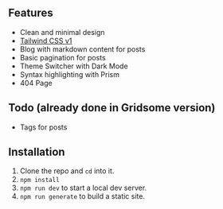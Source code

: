 
## Features

- Clean and minimal design
- [Tailwind CSS v1](https://tailwindcss.com)
- Blog with markdown content for posts
- Basic pagination for posts
- Theme Switcher with Dark Mode
- Syntax highlighting with Prism
- 404 Page

## Todo (already done in Gridsome version)

- Tags for posts


## Installation

1. Clone the repo and `cd` into it.
1. `npm install`
1. `npm run dev` to start a local dev server.
1. `npm run generate` to build a static site.
